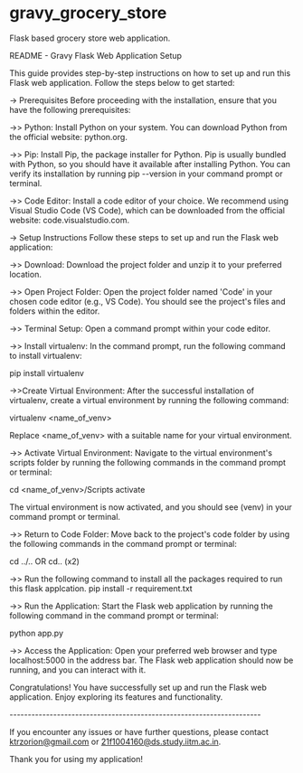 # gravy_grocery_store
Flask based grocery store web application.

README - Gravy Flask Web Application Setup

This guide provides step-by-step instructions on how to set up and run this Flask web application. Follow the steps below to get started:

-> Prerequisites
	Before proceeding with the installation, ensure that you have the following prerequisites:

->> Python: Install Python on your system. You can download Python from the official website: python.org.

->> Pip: Install Pip, the package installer for Python. Pip is usually bundled with Python, so you should have it available after installing Python. You can verify its installation by running pip --version in your command prompt or terminal.

->> Code Editor: Install a code editor of your choice. We recommend using Visual Studio Code (VS Code), which can be downloaded from the official website: code.visualstudio.com.

-> Setup Instructions
	Follow these steps to set up and run the Flask web application:

->> Download: Download the project folder and unzip it to your preferred location.

->> Open Project Folder: Open the project folder named 'Code' in your chosen code editor (e.g., VS Code). You should see the project's files and folders within the editor.

->> Terminal Setup: Open a command prompt within your code editor.

->> Install virtualenv: In the command prompt, run the following command to install virtualenv:

pip install virtualenv

->>Create Virtual Environment: After the successful installation of virtualenv, create a virtual environment by running the following command:

virtualenv <name_of_venv>

Replace <name_of_venv> with a suitable name for your virtual environment.

->> Activate Virtual Environment: Navigate to the virtual environment's scripts folder by running the following commands in the command prompt or terminal:

cd <name_of_venv>/Scripts
activate

The virtual environment is now activated, and you should see (venv) in your command prompt or terminal.

->> Return to Code Folder: Move back to the project's code folder by using the following commands in the command prompt or terminal:

cd ../.. OR cd.. (x2)

->> Run the following command to install all the packages required to run this flask applcation.
pip install -r requirement.txt

->> Run the Application: Start the Flask web application by running the following command in the command prompt or terminal:

python app.py

->> Access the Application: Open your preferred web browser and type localhost:5000 in the address bar. The Flask web application should now be running, and you can interact with it.

Congratulations! You have successfully set up and run the Flask web application. Enjoy exploring its features and functionality.

-------------*-------------*--------------*--------------*---------------

If you encounter any issues or have further questions, please contact ktrzorion@gmail.com or 21f1004160@ds.study.iitm.ac.in.

Thank you for using my application!
